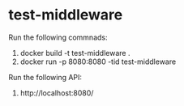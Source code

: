 # test-middleware
Run the following commnads:

1. docker build -t test-middleware .
2. docker run -p 8080:8080 -tid test-middleware

Run the following API:
1. http://localhost:8080/

